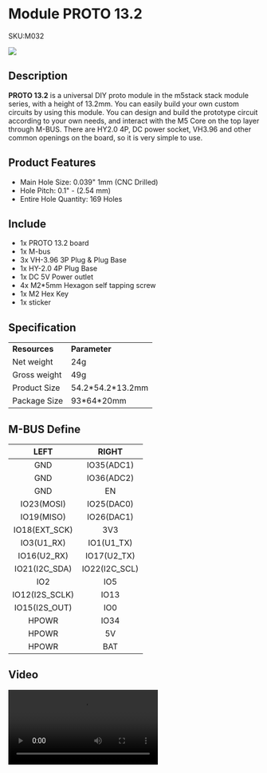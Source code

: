 # Module PROTO 13.2

<el-tag effect="plain">SKU:M032</el-tag>

<div class="product_pic"><img src="assets/img/product_pics/module/proto_13.2/proto_13.2.webp">

## Description

**PROTO 13.2** is a universal DIY proto module in the m5stack stack module series, with a height of 13.2mm. You can easily build your own custom circuits by using this module. You can design and build the prototype circuit according to your own needs, and interact with the M5 Core on the top layer through M-BUS. There are HY2.0 4P, DC power socket, VH3.96 and other common openings on the board, so it is very simple to use.

## Product Features

- Main Hole Size: 0.039" 1mm (CNC Drilled)
- Hole Pitch: 0.1" - (2.54 mm)
- Entire Hole Quantity: 169 Holes

## Include

-  1x PROTO 13.2 board
-  1x M-bus
-  3x VH-3.96 3P Plug & Plug Base
-  1x HY-2.0 4P Plug Base
-  1x DC 5V Power outlet
-  4x M2*5mm Hexagon self tapping screw
-  1x M2 Hex Key
-  1x sticker

## Specification

<table>
   <tr style="font-weight:bold">
      <td>Resources</td>
      <td>Parameter</td>
   </tr>
   <tr>
      <td>Net weight</td>
      <td>24g</td>
   </tr>
   <tr>
      <td>Gross weight</td>
      <td>49g</td>
   </tr>
   <tr>
      <td>Product Size</td>
      <td>54.2*54.2*13.2mm</td>
   </tr>
   <tr>
      <td>Package Size</td>
      <td>93*64*20mm</td>
   </tr>
 </table>


## M-BUS Define

| LEFT              | RIGHT            |
|:---:|:---:|
| GND               | IO35(ADC1)       |
| GND               | IO36(ADC2)       |
| GND               | EN               |
| IO23(MOSI)        | IO25(DAC0)       |
| IO19(MISO)        | IO26(DAC1)       |
| IO18(EXT\_SCK)    | 3V3              |
| IO3(U1\_RX)       | IO1(U1\_TX)      |
| IO16(U2\_RX)      | IO17(U2\_TX)     |
| IO21(I2C\_SDA)    | IO22(I2C\_SCL)   |
| IO2               | IO5              |
| IO12(I2S\_SCLK)   | IO13             |
| IO15(I2S\_OUT)    | IO0              |
| HPOWR             | IO34             |
| HPOWR             | 5V               |
| HPOWR             | BAT              |


## Video

<video class="video_size" controls>
    <source src="https://m5stack.oss-cn-shenzhen.aliyuncs.com/video/Product_example_video/Module/PROTO%2013.2.mp4" type="video/mp4">
</video>

<script>

   var purchase_link = '';


   anchor_search(purchase_link);
   scrollFunc();

</script>